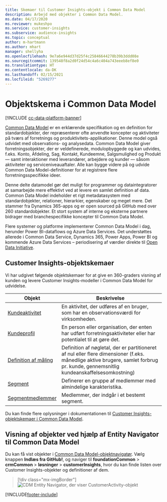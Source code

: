 ```yaml
---
title: Skemaer til Customer Insights-objekt i Common Data Model
description: Arbejd med objekter i Common Data Model.
ms.date: 04/17/2020
ms.reviewer: mukeshpo
ms.service: customer-insights
ms.subservice: audience-insights
ms.topic: conceptual
author: m-hartmann
ms.author: mhart
manager: shellyha
ms.openlocfilehash: 9e7a6e944d37d25f4c25846644278b39b3ddd08e
ms.sourcegitcommit: 139548f8a2d0f24d54c4a6c404a743eeeb8ef8e0
ms.translationtype: HT
ms.contentlocale: da-DK
ms.lasthandoff: 02/15/2021
ms.locfileid: "5269277"
---
```

# <a name="entity-schemas-in-common-data-model"></a>Objektskema i Common Data Model

[!INCLUDE [cc-data-platform-banner](../includes/cc-data-platform-banner.md)]

[Common Data Model](https://docs.microsoft.com/common-data-model/) er en erklærende specifikation og en definition for standardobjekter, der repræsenterer ofte anvendte koncepter og aktiviteter på tværs af forretnings og produktivitets-applikationer. Denne model også udvidet med observations- og analysedata. Common Data Model giver forretningsobjekter, der er veldefinerede, modulopbyggede og kan udvides, f.eks. Konto, Afdeling, Sag, Kontakt, Kundeemne, Salgsmulighed og Produkt — samt interaktioner med leverandører, arbejdere og kunder — såsom aktiviteter og serviceniveauaftaler. Alle kan bygge videre på og udvide Common Data Model-definitioner for at registrere flere forretningsspecifikke ideer.

Denne delte datamodel gør det muligt for programmer og dataintegratorer at samarbejde mere effektivt ved at levere en samlet definition af data. Common Data Model indeholder et rigt metadatasystem med standardobjekter, relationer, hierarkier, egenskaber og meget mere. Det stammer fra Dynamics 365-apps og er open sourced på GitHub med over 260 standardobjekter. Et stort system af interne og eksterne partnere bidrager med branchespecifikke koncepter til Common Data Model.

Flere systemer og platforme implementerer Common Data Model i dag, herunder Power BI-dataflows og Azure Data Services. Det understøttes allerede i Common Data Service, Dynamics 365, Power Apps, Power BI og kommende Azure Data Services – periodisering af værdier direkte til [Open Data Initiative](https://www.microsoft.com/open-data-initiative).

## <a name="customer-insights-entity-schemas"></a>Customer Insights-objektskemaer

Vi har udgivet følgende objektskemaer for at give en 360-graders visning af kunden og levere Customer Insights-modeller i Common Data Model for udvidelse.

| Objekt | Beskrivelse |
|---------|---------|
|[Kundeaktivitet](https://docs.microsoft.com/common-data-model/schema/core/applicationcommon/foundationcommon/crmcommon/solutions/customerinsights/customeractivity) | En aktivitet, der udføres af en bruger, som har en observationsværdi for virksomheden. |
|[Kundeprofil](https://docs.microsoft.com/common-data-model/schema/core/applicationcommon/foundationcommon/crmcommon/solutions/customerinsights/customerprofile) | En person eller organisation, der enten har udført forretningsaktiviteter eller har potentialet til at gøre det. |
|[Definition af måling](https://docs.microsoft.com/common-data-model/schema/core/applicationcommon/foundationcommon/crmcommon/solutions/customerinsights/measuredefinition) | Definition af nøgletal, der er partitioneret af nul eller flere dimensioner (f.eks. månedlige aktive brugere, samlet forbrug pr. kunde, gennemsnitlig kundeanskaffelsesomkostning) |
|[Segment](https://docs.microsoft.com/common-data-model/schema/core/applicationcommon/foundationcommon/crmcommon/solutions/customerinsights/segment) | Definerer en gruppe af medlemmer med almindelige karakteristika. |
|[Segmentmedlemmer](https://docs.microsoft.com/common-data-model/schema/core/applicationcommon/foundationcommon/crmcommon/solutions/customerinsights/segmentmembership) | Medlemmer, der indgår i et bestemt segment. |

Du kan finde flere oplysninger i dokumentationen til [Customer Insights-objektskemaer i Common Data Model](https://docs.microsoft.com/common-data-model/schema/core/applicationcommon/foundationcommon/crmcommon/solutions/customerinsights/overview).

## <a name="view-entities-using-the-common-data-model-entity-navigator"></a>Visning af objekter ved hjælp af Entity Navigator til Common Data Model

Du kan få vist objekter i [Common Data Model-objektnavigatør](https://microsoft.github.io/CDM/). Vælg knappen **Indlæs fra GitHub!**, og naviger til **foundationCommon** > **crmCommon** > **løsninger** > **customerInsights**, hvor du kan finde listen over Customer Insights-objekter og definitioner af dem.
> [!div class="mx-imgBorder"]
> ![CDM Entity Navigator, der viser CustomerActivity-objekt](media/CDM-entity-navigator.png "CDM Entity Navigator, der viser CustomerActivity-objekt")


[!INCLUDE[footer-include](../includes/footer-banner.md)]
